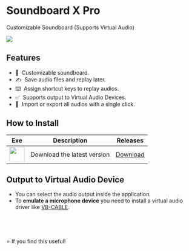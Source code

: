 # Soundboard X Pro
Customizable Soundboard (Supports Virtual Audio)

<img src="https://i.ibb.co/x73qN3S/2024-12-1820-05-08-ezgif-com-video-to-gif-converter.gif">

## Features

* 💯 &nbsp;Customizable soundboard.
* ✍️ &nbsp;Save audio files and replay later.
* ⌨️ &nbsp;Assign shortcut keys to replay audios.
* ✅ &nbsp;Supports output to Virtual Audio Devices.
* 🚀 &nbsp;Import or export all audios with a single click.

## How to Install

| Exe    | Description | Releases |
| -------- | ------- | ------- |
| <a href="https://github.com/NxRoot/soundboard-x-pro/releases/download/release/Soundboard.X.Pro-win32-x64.zip"><img style="min-width: 40px;min-height: 40px; width: 40px;" src="https://i.ibb.co/6vVbvTh/xpro.png"/></a> | Download the latest version   | [Download](https://github.com/NxRoot/soundboard-x-pro/releases/download/release/Soundboard.X.Pro-win32-x64.zip)    |

## Output to Virtual Audio Device

* You can select the audio output inside the application. 
* To **emulate a microphone device** you need to install a virtual audio driver like [VB-CABLE](https://vb-audio.com/Cable/).

## &nbsp;
⭐ If you find this useful!
